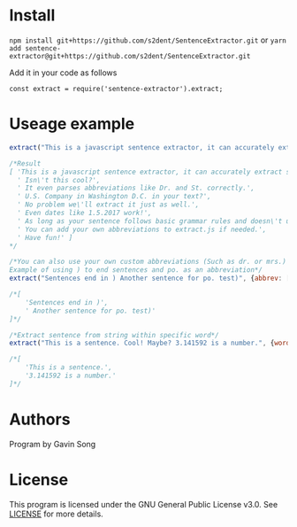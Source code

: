 # Install

```npm install git+https://github.com/s2dent/SentenceExtractor.git```
or ```yarn add sentence-extractor@git+https://github.com/s2dent/SentenceExtractor.git```

Add it in your code as follows

```const extract = require('sentence-extractor').extract;```

# Useage example

```javascript
extract("This is a javascript sentence extractor, it can accurately extract sentences. Isn't this cool? It even parses abbreviations like Dr. and St. correctly. U.S. Company in Washington D.C. in your text? No problem we'll extract it just as well. Even dates like 1.5.2017 work! As long as your sentence follows basic grammar rules and doesn't use any absurd abbreviations it should work fine. You can add your own abbreviations to extract.js if needed. Have fun!");

/*Result
[ 'This is a javascript sentence extractor, it can accurately extract sentences.',
  ' Isn\'t this cool?',
  ' It even parses abbreviations like Dr. and St. correctly.',
  ' U.S. Company in Washington D.C. in your text?',
  ' No problem we\'ll extract it just as well.',
  ' Even dates like 1.5.2017 work!',
  ' As long as your sentence follows basic grammar rules and doesn\'t use any absurd abbreviations it should work fine.',
  ' You can add your own abbreviations to extract.js if needed.',
  ' Have fun!' ]
*/

/*You can also use your own custom abbreviations (Such as dr. or mrs.) or sentence endings  
Example of using ) to end sentences and po. as an abbreviation*/
extract("Sentences end in ) Another sentence for po. test)", {abbrev: ["po"], divider: [")"]});

/*[ 
    'Sentences end in )', 
    ' Another sentence for po. test)' 
]*/

/*Extract sentence from string within specific word*/
extract("This is a sentence. Cool! Maybe? 3.141592 is a number.", {word: 'is'});

/*[ 
    'This is a sentence.', 
    '3.141592 is a number.' 
]*/
```

# Authors

Program by Gavin Song

# License

This program is licensed under the GNU General Public License v3.0. See [LICENSE](LICENSE) for more details.
